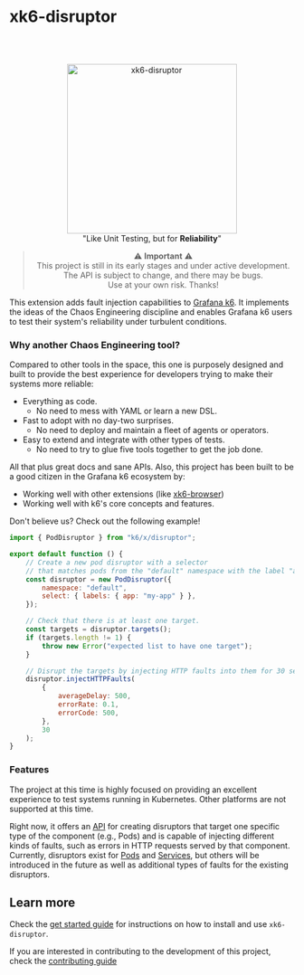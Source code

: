 # xk6-disruptor

</br>
</br>

<p align="center">
  <img src="assets/logo.png" alt="xk6-disruptor" width="300"></a>
  <br>
  "Like Unit Testing, but for <strong>Reliability</strong>"
  <br>
</p>
<p align="center">  
</div>

<blockquote align="center">
⚠️ <strong>Important</strong> ⚠️ 
<br>This project is still in its early stages and under active development.
<br>The API is subject to change, and there may be bugs.
<br>Use at your own risk. Thanks!
</blockquote>

This extension adds fault injection capabilities to [Grafana k6](https://github.com/grafana/k6). It implements the ideas of the Chaos Engineering discipline and enables Grafana k6 users to test their system's reliability under turbulent conditions.

### Why another Chaos Engineering tool?

Compared to other tools in the space, this one is purposely designed and built to provide the best experience for developers trying to make their systems more reliable:

- Everything as code.
  - No need to mess with YAML or learn a new DSL.
- Fast to adopt with no day-two surprises.
  - No need to deploy and maintain a fleet of agents or operators.
- Easy to extend and integrate with other types of tests.
  - No need to try to glue five tools together to get the job done.

All that plus great docs and sane APIs. Also, this project has been built to be a good citizen in the Grafana k6 ecosystem by:

- Working well with other extensions (like [xk6-browser](https://github.com/grafana/xk6-browser))
- Working well with k6's core concepts and features.

Don't believe us? Check out the following example!

```js
import { PodDisruptor } from "k6/x/disruptor";

export default function () {
    // Create a new pod disruptor with a selector 
    // that matches pods from the "default" namespace with the label "app=my-app".
    const disruptor = new PodDisruptor({
        namespace: "default",
        select: { labels: { app: "my-app" } },
    });

    // Check that there is at least one target.
    const targets = disruptor.targets();
    if (targets.length != 1) {
        throw new Error("expected list to have one target");
    }

    // Disrupt the targets by injecting HTTP faults into them for 30 seconds.
    disruptor.injectHTTPFaults(
        {
            averageDelay: 500,
            errorRate: 0.1,
            errorCode: 500,
        },
        30
    );
}
```

### Features

The project at this time is highly focused on providing an excellent experience to test systems running in Kubernetes. Other platforms are not supported at this time.

Right now, it offers an [API](./docs/02-api/01-api.md) for creating disruptors that target one specific type of the component (e.g., Pods) and is capable of injecting different kinds of faults, such as errors in HTTP requests served by that component. Currently, disruptors exist for [Pods](/docs/02-api/02-pod-disruptor.md) and [Services](/docs/02-api/03-service-disruptor.md), but others will be introduced in the future as well as additional types of faults for the existing disruptors.

## Learn more

Check the [get started guide](/docs/01-get-started/01-get-started.md) for instructions on how to install and use `xk6-disruptor`.

If you are interested in contributing to the development of this project, check the [contributing guide](/docs/04-development/01-contributing.md)
